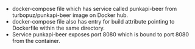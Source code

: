 - docker-compose file which has service called punkapi-beer from turbopuz/punkapi-beer image on Docker hub.
- docker-compose file also has entry for build attribute pointing to Dockerfile within the same directory. 
- Service punkapi-beer exposes port 8080 which is bound to port 8080 from the container.
